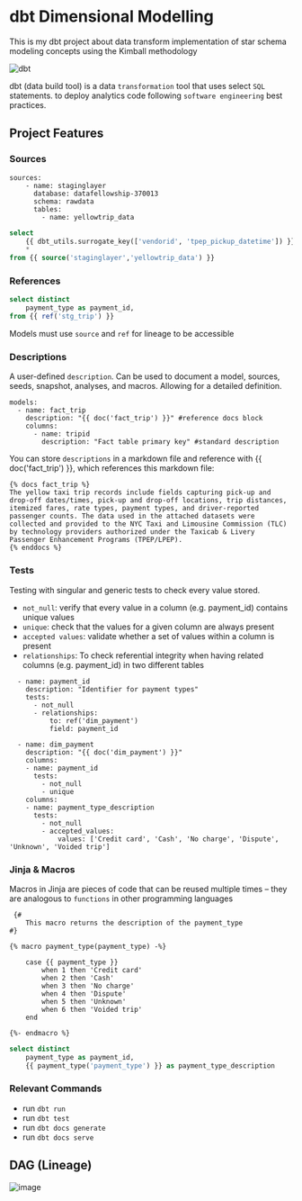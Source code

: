 # dbt Dimensional Modelling

This is my dbt project about data transform implementation of star schema modeling concepts using the Kimball methodology

![dbt](https://user-images.githubusercontent.com/85284506/206355084-5b303c9e-7a7b-4e12-91e0-ca6a43416ca3.jpg)

dbt (data build tool) is a data `transformation` tool that uses select `SQL` statements. to deploy analytics code following `software engineering` best practices.

## Project Features

### Sources
```
sources:
    - name: staginglayer
      database: datafellowship-370013
      schema: rawdata
      tables:
        - name: yellowtrip_data
```
```sql
select
    {{ dbt_utils.surrogate_key(['vendorid', 'tpep_pickup_datetime']) }} as tripid,
    *
from {{ source('staginglayer','yellowtrip_data') }}
```
### References
```sql
select distinct
    payment_type as payment_id,
from {{ ref('stg_trip') }}
```
Models must use `source` and `ref`  for lineage to be accessible

### Descriptions
A user-defined `description`. Can be used to document a model, sources, seeds, snapshot, analyses, and macros. Allowing for a detailed definition.
```
models:
  - name: fact_trip
    description: "{{ doc('fact_trip') }}" #reference docs block
    columns:
      - name: tripid
        description: "Fact table primary key" #standard description
```        
You can store `descriptions` in a markdown file and reference with {{ doc('fact_trip') }}, which references this markdown file:
```
{% docs fact_trip %}
The yellow taxi trip records include fields capturing pick-up and drop-off dates/times, pick-up and drop-off locations, trip distances, itemized fares, rate types, payment types, and driver-reported passenger counts. The data used in the attached datasets were collected and provided to the NYC Taxi and Limousine Commission (TLC) by technology providers authorized under the Taxicab & Livery Passenger Enhancement Programs (TPEP/LPEP).
{% enddocs %}
```

### Tests
Testing with singular and generic tests to check every value stored.
  + `not_null`: verify that every value in a column (e.g. payment_id) contains unique values
  + `unique`: check that the values for a given column are always present
  + `accepted values`: validate whether a set of values within a column is present
  + `relationships`: To check referential integrity when having related columns (e.g. payment_id) in two different tables
  
```
  - name: payment_id
    description: "Identifier for payment types"      
    tests:
      - not_null
      - relationships:
          to: ref('dim_payment')
          field: payment_id
              
  - name: dim_payment
    description: "{{ doc('dim_payment') }}"
    columns:
    - name: payment_id
      tests:
        - not_null
        - unique
    columns:
    - name: payment_type_description
      tests:
        - not_null
        - accepted_values:
            values: ['Credit card', 'Cash', 'No charge', 'Dispute', 'Unknown', 'Voided trip']
 ```

### Jinja & Macros
Macros in Jinja are pieces of code that can be reused multiple times – they are analogous to `functions` in other programming languages
```
 {#
    This macro returns the description of the payment_type 
#}

{% macro payment_type(payment_type) -%}

    case {{ payment_type }}
        when 1 then 'Credit card'
        when 2 then 'Cash'
        when 3 then 'No charge'
        when 4 then 'Dispute'
        when 5 then 'Unknown'
        when 6 then 'Voided trip'
    end

{%- endmacro %}
```
```sql
select distinct
    payment_type as payment_id,
    {{ payment_type('payment_type') }} as payment_type_description
```

### Relevant Commands
- run `dbt run`
- run `dbt test`
- run `dbt docs generate`
- run `dbt docs serve`

## DAG (Lineage)
![image](https://user-images.githubusercontent.com/85284506/206355285-be2ed9ad-21ce-40c2-a0b0-3e3f5ef532ba.png)
